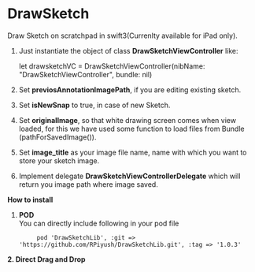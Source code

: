 # DrawSketch
Draw Sketch on scratchpad in swift3(Currenlty available for iPad only).  

1. Just instantiate the object of class <b>DrawSketchViewController</b> like:

      let drawsketchVC = DrawSketchViewController(nibName: "DrawSketchViewController", bundle: nil)

2. Set <b>previosAnnotationImagePath</b>, if you are editing existing sketch.

3. Set <b>isNewSnap</b> to true, in case of new Sketch.

4. Set <b>originalImage</b>, so that white drawing screen comes when view loaded, for this we have used some function to load files from Bundle (pathForSavedImage()).

5. Set <b>image_title</b> as your image file name, name with which you want to store your sketch image.

6. Implement delegate <b>DrawSketchViewControllerDelegate</b> which will return you image path where image saved.

<b> How to install

1. POD </b>
   <br>You can directly include following in your pod file
   
            pod 'DrawSketchLib', :git => 'https://github.com/RPiyush/DrawSketchLib.git', :tag => '1.0.3'
     
<b>
2. Direct Drag and Drop </b>
